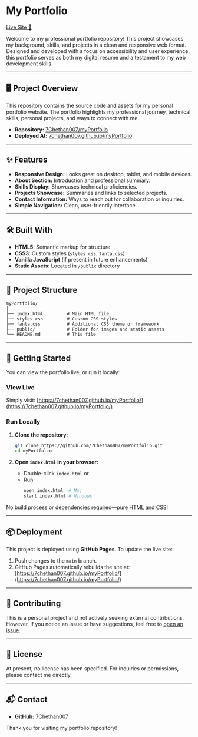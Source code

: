 # My Portfolio

[Live Site 🚀](https://7chethan007.github.io/myPortfolio/)

Welcome to my professional portfolio repository! This project showcases my background, skills, and projects in a clean and responsive web format. Designed and developed with a focus on accessibility and user experience, this portfolio serves as both my digital resume and a testament to my web development skills.

---

## 🖥️ Project Overview

This repository contains the source code and assets for my personal portfolio website. The portfolio highlights my professional journey, technical skills, personal projects, and ways to connect with me.

- **Repository:** [7Chethan007/myPortfolio](https://github.com/7Chethan007/myPortfolio)
- **Deployed At:** [7chethan007.github.io/myPortfolio](https://7chethan007.github.io/myPortfolio/)

---

## ✨ Features

- **Responsive Design:** Looks great on desktop, tablet, and mobile devices.
- **About Section:** Introduction and professional summary.
- **Skills Display:** Showcases technical proficiencies.
- **Projects Showcase:** Summaries and links to selected projects.
- **Contact Information:** Ways to reach out for collaboration or inquiries.
- **Simple Navigation:** Clean, user-friendly interface.

---

## 🛠️ Built With

- **HTML5**: Semantic markup for structure
- **CSS3**: Custom styles (`styles.css`, `fanta.css`)
- **Vanilla JavaScript** (if present in future enhancements)
- **Static Assets**: Located in `/public` directory

---

## 📁 Project Structure

```
myPortfolio/
│
├── index.html         # Main HTML file
├── styles.css         # Custom CSS styles
├── fanta.css          # Additional CSS theme or framework
├── public/            # Folder for images and static assets
└── README.md          # This file
```

---

## 🚀 Getting Started

You can view the portfolio live, or run it locally:

### View Live

Simply visit: [https://7chethan007.github.io/myPortfolio/](https://7chethan007.github.io/myPortfolio/)

### Run Locally

1. **Clone the repository:**
   ```sh
   git clone https://github.com/7Chethan007/myPortfolio.git
   cd myPortfolio
   ```

2. **Open `index.html` in your browser:**
   - Double-click `index.html` or
   - Run:
     ```sh
     open index.html  # Mac
     start index.html # Windows
     ```

No build process or dependencies required—pure HTML and CSS!

---

## 📦 Deployment

This project is deployed using **GitHub Pages**. To update the live site:

1. Push changes to the `main` branch.
2. GitHub Pages automatically rebuilds the site at:  
   [https://7chethan007.github.io/myPortfolio/](https://7chethan007.github.io/myPortfolio/)

---

## 🤝 Contributing

This is a personal project and not actively seeking external contributions. However, if you notice an issue or have suggestions, feel free to [open an issue](https://github.com/7Chethan007/myPortfolio/issues).

---

## 📄 License

At present, no license has been specified. For inquiries or permissions, please contact me directly.

---

## 📬 Contact

- **GitHub:** [7Chethan007](https://github.com/7Chethan007)

Thank you for visiting my portfolio repository!
